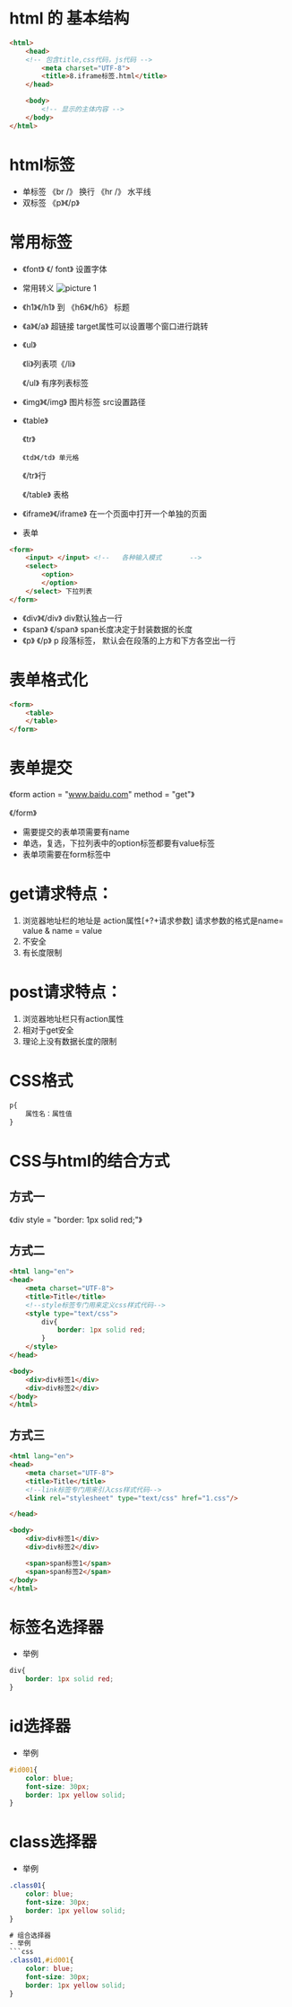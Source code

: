 # html 的 基本结构
```html
<html>
    <head> 
    <!-- 包含title,css代码，js代码 -->
        <meta charset="UTF-8">  
        <title>8.iframe标签.html</title>
    </head>

    <body>
        <!-- 显示的主体内容 -->
    </body>
</html>
```

# html标签
- 单标签 《br /》 换行  《hr /》 水平线
- 双标签 《p》《/p》

# 常用标签
- 《font》 《/ font》 设置字体
- 常用转义
![picture 1](images/143e8c5ec7015ac08e8cdff022ad0b546eb79f13a5182b562f0a1595ab0cb173.png)  

- 《h1》《/h1》 到 《h6》《/h6》  标题
- 《a》《/a》 超链接 target属性可以设置哪个窗口进行跳转
-   《ul》
  
    《li》列表项《/li》

    《/ul》 有序列表标签

- 《img》《/img》 图片标签 src设置路径
-   《table》
  
    《tr》

        《td》《/td》 单元格

    《/tr》行
  
    《/table》 表格
- 《iframe》《/iframe》  在一个页面中打开一个单独的页面

- 表单

```html
<form>
    <input> </input> <!--   各种输入模式       -->
    <select>
        <option>
        </option>
    </select> 下拉列表
</form>
```
- 《div》《/div》 div默认独占一行
- 《span》 《/span》  span长度决定于封装数据的长度
- 《p》 《/p》 p 段落标签， 默认会在段落的上方和下方各空出一行

# 表单格式化
```html
<form>
    <table>
    </table>
</form>
```
#  表单提交

《form  action = "www.baidu.com" method = "get"》

《/form》

- 需要提交的表单项需要有name
- 单选，复选，下拉列表中的option标签都要有value标签
- 表单项需要在form标签中

# get请求特点：
1. 浏览器地址栏的地址是 action属性[+?+请求参数] 请求参数的格式是name= value & name = value
2. 不安全
3. 有长度限制

# post请求特点：
1. 浏览器地址栏只有action属性
2. 相对于get安全
3. 理论上没有数据长度的限制

# CSS格式
```css
p{
    属性名：属性值
}
```

# CSS与html的结合方式
## 方式一
《div style = "border: 1px solid red;"》
## 方式二
```html
<html lang="en">
<head>
    <meta charset="UTF-8">
    <title>Title</title>
    <!--style标签专门用来定义css样式代码-->
    <style type="text/css">
        div{
            border: 1px solid red;
        }
    </style>
</head>

<body>
    <div>div标签1</div>
    <div>div标签2</div>
</body>
</html>
```
## 方式三
```html
<html lang="en">
<head>
    <meta charset="UTF-8">
    <title>Title</title>
    <!--link标签专门用来引入css样式代码-->
    <link rel="stylesheet" type="text/css" href="1.css"/>

</head>

<body>
    <div>div标签1</div>
    <div>div标签2</div>

    <span>span标签1</span>
    <span>span标签2</span>
</body>
</html>
```

# 标签名选择器
- 举例

```css
div{
    border: 1px solid red;
}
```

# id选择器
- 举例

```css
#id001{
    color: blue;
    font-size: 30px;
    border: 1px yellow solid;
}
```

# class选择器
- 举例

```css
.class01{
    color: blue;
    font-size: 30px;
    border: 1px yellow solid;    
}

# 组合选择器
- 举例
```css
.class01,#id001{
    color: blue;
    font-size: 30px;
    border: 1px yellow solid;    
}
```